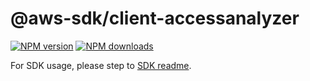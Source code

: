 # @aws-sdk/client-accessanalyzer

[![NPM version](https://img.shields.io/npm/v/@aws-sdk/client-accessanalyzer/beta.svg)](https://www.npmjs.com/package/@aws-sdk/client-accessanalyzer)
[![NPM downloads](https://img.shields.io/npm/dm/@aws-sdk/client-accessanalyzer.svg)](https://www.npmjs.com/package/@aws-sdk/client-accessanalyzer)

For SDK usage, please step to [SDK readme](https://github.com/aws/aws-sdk-js-v3).

